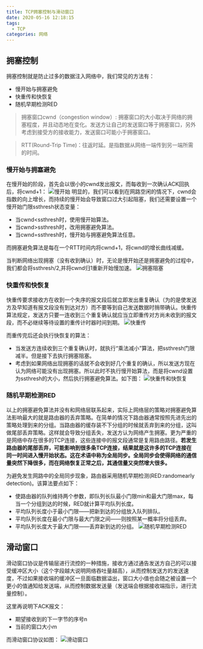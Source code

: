 ```yaml
---
title: TCP拥塞控制与滑动窗口
date: 2020-05-16 12:18:15
tags:
  - TCP
categories: 网络
---
```


## 拥塞控制
  拥塞控制就是防止过多的数据注入网络中，我们常见的方法有：
  * 慢开始与拥塞避免
  * 快重传和快恢复
  * 随机早期检测RED


>拥塞窗口cwnd（congestion window）: 拥塞窗口的大小取决于网络的拥塞程度，并且动态地在变化。发送方让自己的发送窗口等于拥塞窗口，另外考虑到接受方的接收能力，发送窗口可能小于拥塞窗口。

>RTT(Round-Trip Time)：往返时延。是指数据从网络一端传到另一端所需的时间。

### 慢开始与拥塞避免
在慢开始的阶段，首先会以很小的cwnd发出报文，而每收到一次确认ACK回执后，将cwnd+1：
![慢开始](慢开始.jpg)
明显的，我们可以看到在网路空闲的情况下，cwnd会指数的向上增长，而持续的慢开始会导致窗口过大引起阻塞，我们还需要设置一个慢开始门限ssthresh状态变量：
  * 当cwnd<ssthresh时，使用慢开始算法。
  * 当cwnd>ssthresh时，改用拥塞避免算法。
  * 当cwnd=ssthresh时，慢开始与拥塞避免算法任意。

而拥塞避免算法是每在一个RTT时间内将cwnd+1，将cwnd的增长曲线减缓。

当判断网络出现拥塞（没有收到确认）时，无论是慢开始还是拥塞避免的过程中，我们都会将ssthresh/2,并将cwnd归1重新开始慢加速。
![拥塞阻塞](拥塞阻塞.jpg)

### 快重传和快恢复
快重传要求接收方在收到一个失序的报文段后就立即发出重复确认（为的是使发送方及早知道有报文段没有到达对方）而不要等到自己发送数据时捎带确认。快重传算法规定，发送方只要一连收到三个重复确认就应当立即重传对方尚未收到的报文段，而不必继续等待设置的重传计时器时间到期。
![快重传](快重传.jpg)

而重传完后还会执行快恢复的算法：
 * 当发送方连续收到三个重复确认时，就执行“乘法减小”算法，把ssthresh门限减半。但是接下去执行拥塞阻塞。
 * 考虑到如果网络出现拥塞的话就不会收到好几个重复的确认，所以发送方现在认为网络可能没有出现拥塞。所以此时不执行慢开始算法，而是将cwnd设置为ssthresh的大小，然后执行拥塞避免算法。如下图：
 ![快重传和快恢复](快重传和快恢复.jpg)

### 随机早期检测RED
以上的拥塞避免算法并没有和网络层联系起来，实际上网络层的策略对拥塞避免算法影响最大的就是路由器的丢弃策略。在简单的情况下路由器通常按照先进先出的策略处理到来的分组。当路由器的缓存装不下分组的时候就丢弃到来的分组，这叫做尾部丢弃策略。这样就会导致分组丢失，发送方认为网络产生拥塞。更为严重的是网络中存在很多的TCP连接，这些连接中的报文段通常是复用路由路径。**若发生路由器的尾部丢弃，可能影响到很多条TCP连接，结果就是这许多的TCP连接在同一时间进入慢开始状态。这在术语中称为全局同步。全局同步会使得网络的通信量突然下降很多，而在网络恢复正常之后，其通信量又突然增大很多。**

为避免发生网路中的全局同步现象，路由器采用随机早期检测(RED:randomearly detection)。该算法要点如下：
  * 使路由器的队列维持两个参数，即队列长队最小门限min和最大门限max，每当一个分组到达的时候，RED就计算平均队列长度。
  * 平均队列长度小于最小门限——把新到达的分组放入队列排队。
  * 平均队列长度在最小门限与最大门限之间——则按照某一概率将分组丢弃。
  * 平均队列长度大于最大门限——丢弃新到达的分组。
![随机早期检测RED](随机早期检测RED.jpg)

## 滑动窗口
滑动窗口协议是传输层进行流控的一种措施，接收方通过通告发送方自己的可以接受缓冲区大小（这个字段越大说明网络吞吐量越高），从而控制发送方的发送速度，不过如果接收端的缓冲区一旦面临数据溢出，窗口大小值也会随之被设置一个更小的值通知给发送端，从而控制数据发送量（发送端会根据接收端指示，进行流量控制）。

这里再说明下ACK报文：
  * 期望接收到的下一字节的序号n
  * 当前的窗口大小m

而滑动窗口协议如图：
![滑动窗口](滑动窗口.png)
